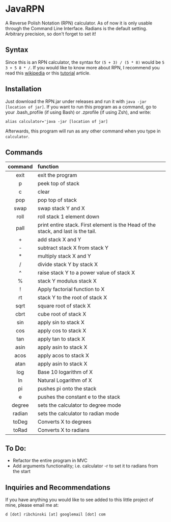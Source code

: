 # JavaRPN
A Reverse Polish Notation (RPN) calculator. As of now it is only usable through the Command Line Interface. Radians is the default setting. Arbitrary precision, so don't forget to set it!
## Syntax
Since this is an RPN calculator, the syntax for `(5 + 3) / (5 * 8)` would be `5 3 + 5 8 * /`. If you would like to know more about RPN, I recommend you read this [wikipedia][1] or this [tutorial][2] article.
## Installation
Just download the RPN.jar under releases and run it with `java -jar [location of jar]`. If you want to run this program as a command, go to your .bash_profile (if using Bash) or .zprofile (if using Zsh), and write:

```alias calculator='java -jar [location of jar]```

Afterwards, this program will run as any other command when you type in `calculator`.

## Commands
| command | function          |
| :-----: | :---------------- |
| exit    | exit the program  |
| p       | peek top of stack |
| c       | clear             |
| pop     | pop top of stack  |
| swap    | swap stack Y and X|
| roll    | roll stack 1 element down |
| pall    | print entire stack. First element is the Head of the stack, and last is the tail. |
| +       | add stack X and Y |
| -       | subtract stack X from stack Y |
| *       | multiply stack X and Y |
| /       | divide stack Y by stack X |
| ^       | raise stack Y to a power value of stack X |
| %       | stack Y modulus stack X |
| !       | Apply factorial function to X |
| rt      | stack Y to the root of stack X |
| sqrt    | square root of stack X |
| cbrt    | cube root of stack X |
| sin     | apply sin to stack X |
| cos     | apply cos to stack X |
| tan     | apply tan to stack X |
| asin    | apply asin to stack X |
| acos    | apply acos to stack X |
| atan    | apply asin to stack X |
| log     | Base 10 logarithm of X |
| ln      | Natural Logarithm of X |
| pi      | pushes pi onto the stack |
| e       | pushes the constant e to the stack |
| degree  | sets the calculator to degree mode |
| radian  | sets the calculator to radian mode |
| toDeg   | Converts X to degrees |
| toRad   | Converts X to radians |

## To Do:
- Refactor the entire program in MVC
- Add arguments functionality; i.e. calculator -r to set it to radians from the start

## Inquiries and Recommendations
If you have anything you would like to see added to this little project of mine, please email me at:

`d [dot] ribchinski [at] googlemail [dot] com`


[1]: https://en.m.wikipedia.org/wiki/Reverse_Polish_notation
[2]: https://hansklav.home.xs4all.nl/rpn/
